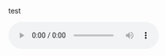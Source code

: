 test

<audio controls>
<source src="https://api.soundcloud.com/tracks/242382196/download?client_id=a3e059563d7fd3372b49b37f00a00bcf"type="audio/ogg">
</audio>
